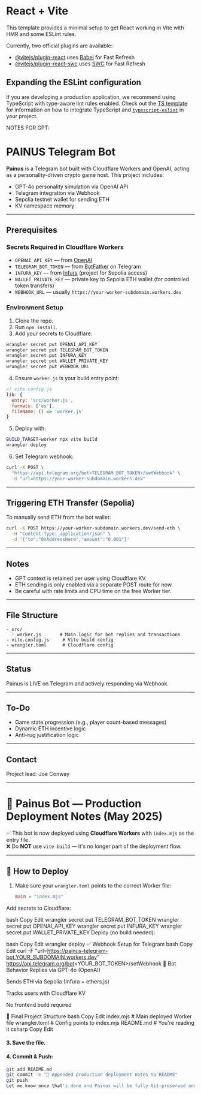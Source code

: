 # React + Vite

This template provides a minimal setup to get React working in Vite with HMR and some ESLint rules.

Currently, two official plugins are available:

- [@vitejs/plugin-react](https://github.com/vitejs/vite-plugin-react/blob/main/packages/plugin-react) uses [Babel](https://babeljs.io/) for Fast Refresh
- [@vitejs/plugin-react-swc](https://github.com/vitejs/vite-plugin-react/blob/main/packages/plugin-react-swc) uses [SWC](https://swc.rs/) for Fast Refresh

## Expanding the ESLint configuration

If you are developing a production application, we recommend using TypeScript with type-aware lint rules enabled. Check out the [TS template](https://github.com/vitejs/vite/tree/main/packages/create-vite/template-react-ts) for information on how to integrate TypeScript and [`typescript-eslint`](https://typescript-eslint.io) in your project.


NOTES FOR GPT:

# PAINUS Telegram Bot

**Painus** is a Telegram bot built with Cloudflare Workers and OpenAI, acting as a personality-driven crypto game host. This project includes:

* GPT-4o personality simulation via OpenAI API
* Telegram integration via Webhook
* Sepolia testnet wallet for sending ETH
* KV namespace memory

---

## Prerequisites

### Secrets Required in Cloudflare Workers

* `OPENAI_API_KEY` — from [OpenAI](https://platform.openai.com/account/api-keys)
* `TELEGRAM_BOT_TOKEN` — from [BotFather](https://t.me/botfather) on Telegram
* `INFURA_KEY` — from [Infura](https://infura.io/) (project for Sepolia access)
* `WALLET_PRIVATE_KEY` — private key to Sepolia ETH wallet (for controlled token transfers)
* `WEBHOOK_URL` — usually `https://your-worker-subdomain.workers.dev`

### Environment Setup

1. Clone the repo.
2. Run `npm install`.
3. Add your secrets to Cloudflare:

```bash
wrangler secret put OPENAI_API_KEY
wrangler secret put TELEGRAM_BOT_TOKEN
wrangler secret put INFURA_KEY
wrangler secret put WALLET_PRIVATE_KEY
wrangler secret put WEBHOOK_URL
```

4. Ensure `worker.js` is your build entry point:

```js
// vite.config.js
lib: {
  entry: 'src/worker.js',
  formats: ['es'],
  fileName: () => 'worker.js'
}
```

5. Deploy with:

```bash
BUILD_TARGET=worker npx vite build
wrangler deploy
```

6. Set Telegram webhook:

```bash
curl -X POST \
  "https://api.telegram.org/bot<TELEGRAM_BOT_TOKEN>/setWebhook" \
  -d "url=https://your-worker-subdomain.workers.dev"
```

---

## Triggering ETH Transfer (Sepolia)

To manually send ETH from the bot wallet:

```bash
curl -X POST https://your-worker-subdomain.workers.dev/send-eth \
  -H "Content-Type: application/json" \
  -d '{"to":"0xAddressHere","amount":"0.001"}'
```

---

## Notes

* GPT context is retained per user using Cloudflare KV.
* ETH sending is only enabled via a separate POST route for now.
* Be careful with rate limits and CPU time on the free Worker tier.

---

## File Structure

```
- src/
  - worker.js       # Main logic for bot replies and transactions
- vite.config.js     # Vite build config
- wrangler.toml      # Cloudflare config
```

---

## Status

Painus is LIVE on Telegram and actively responding via Webhook.

---

## To-Do

* Game state progression (e.g., player count-based messages)
* Dynamic ETH incentive logic
* Anti-rug justification logic

---

## Contact

Project lead: Joe Conway


---

# 🧠 Painus Bot — Production Deployment Notes (May 2025)

✅ This bot is now deployed using **Cloudflare Workers** with `index.mjs` as the entry file.  
❌ Do **NOT** use `vite build` — it's no longer part of the deployment flow.

---

## 🔧 How to Deploy

1. Make sure your `wrangler.toml` points to the correct Worker file:
   ```toml
   main = "index.mjs"
Add secrets to Cloudflare:

bash
Copy
Edit
wrangler secret put TELEGRAM_BOT_TOKEN
wrangler secret put OPENAI_API_KEY
wrangler secret put INFURA_KEY
wrangler secret put WALLET_PRIVATE_KEY
Deploy (no build needed):

bash
Copy
Edit
wrangler deploy
✅ Webhook Setup for Telegram
bash
Copy
Edit
curl -F "url=https://painus-telegram-bot.YOUR_SUBDOMAIN.workers.dev" \
  https://api.telegram.org/bot<YOUR_BOT_TOKEN>/setWebhook
🧠 Bot Behavior
Replies via GPT-4o (OpenAI)

Sends ETH via Sepolia (Infura + ethers.js)

Tracks users with Cloudflare KV

No frontend build required

📁 Final Project Structure
bash
Copy
Edit
index.mjs           # Main deployed Worker file
wrangler.toml       # Config points to index.mjs
README.md           # You're reading it
csharp
Copy
Edit

#### 3. Save the file.

#### 4. Commit & Push:
```bash
git add README.md
git commit -m "📄 Appended production deployment notes to README"
git push
Let me know once that's done and Painus will be fully Git-preserved and bulletproof. 







